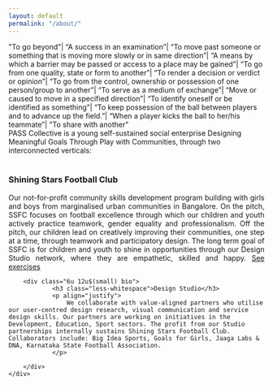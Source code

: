 ```yaml
---
layout: default
permalink: "/about/"
---
```


<div class="inner">
    <div class="row">
    <div class="12u 12u$(small) about-headline">
            <span id="js-rotating2">
                "To go beyond"|
                “A success in an examination”|
                “To move past someone or something that is moving more slowly or in same direction”|
                “A means by which a barrier may be passed or access to a place may be gained”|
                “To go from one quality, state or form to another”|
                “To render a decision or verdict or opinion”|
                “To go from the control, ownership or possession of one person/group to another”|
                “To serve as a medium of exchange”|
                “Move or caused to move in a specified direction”|
                “To identify oneself or be identified as something”|
                “To keep possession of the ball between players and to advance up the field.”|
                “When a player kicks the ball to her/his teammate”|
                "To share with another"
            </span>
    </div>  
    <div class="12u 12u$(small) about-headline">
        PASS Collective is a young self-sustained social enterprise Designing Meaningful Goals Through Play with Communities, through two interconnected verticals:
    </div>
    </div>
    <br/>
    <div class="row">
        <div class="6u 12u$(small) bio">
            <h3 class="less-whitespace">Shining Stars Football Club</h3>
            <p align="justify">
                Our not-for-profit community skills development program building with girls and boys from marginalised urban communities in Bangalore. On the pitch, SSFC focuses on football excellence through which our children and youth actively practice teamwork, gender equality and professionalism. Off the pitch, our children lead on creatively improving their communities, one step at a time, through teamwork and participatory design. The long term goal of SSFC is for children and youth to shine in opportunities through our Design Studio network, where they are empathetic, skilled and happy.
 <a href="/exercises">See exercises</a>
            </p>
        </div>

        <div class="6u 12u$(small) bio">
                <h3 class="less-whitespace">Design Studio</h3>
                <p align="justify">
                    We collaborate with value-aligned partners who utilise our user-centred design research, visual communication and service design skills. Our partners are working on initiatives in the Development, Education, Sport sectors. The profit from our Studio partnerships internally sustains Shining Stars Football Club. Collaborators include: Big Idea Sports, Goals for Girls, Jaaga Labs & DNA, Karnataka State Football Association.    
                </p>
          
        </div>
    </div>
</div>
